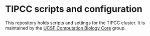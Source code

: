 # TIPCC scripts and configuration 

This repository holds scripts and settings for the TIPCC cluster.  It is maintained by the [UCSF Computation Biology Core](http://cbc.ucsf.edu) group.
